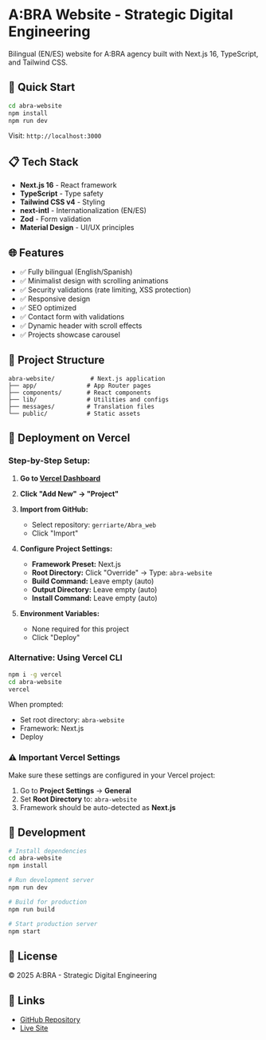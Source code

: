 # A:BRA Website - Strategic Digital Engineering

Bilingual (EN/ES) website for A:BRA agency built with Next.js 16, TypeScript, and Tailwind CSS.

## 🚀 Quick Start

```bash
cd abra-website
npm install
npm run dev
```

Visit: `http://localhost:3000`

## 📋 Tech Stack

- **Next.js 16** - React framework
- **TypeScript** - Type safety
- **Tailwind CSS v4** - Styling
- **next-intl** - Internationalization (EN/ES)
- **Zod** - Form validation
- **Material Design** - UI/UX principles

## 🌐 Features

- ✅ Fully bilingual (English/Spanish)
- ✅ Minimalist design with scrolling animations
- ✅ Security validations (rate limiting, XSS protection)
- ✅ Responsive design
- ✅ SEO optimized
- ✅ Contact form with validations
- ✅ Dynamic header with scroll effects
- ✅ Projects showcase carousel

## 📁 Project Structure

```
abra-website/          # Next.js application
├── app/              # App Router pages
├── components/       # React components
├── lib/              # Utilities and configs
├── messages/         # Translation files
└── public/           # Static assets
```

## 🚀 Deployment on Vercel

### Step-by-Step Setup:

1. **Go to [Vercel Dashboard](https://vercel.com)**
2. **Click "Add New" → "Project"**
3. **Import from GitHub:**
   - Select repository: `gerriarte/Abra_web`
   - Click "Import"

4. **Configure Project Settings:**
   - **Framework Preset:** Next.js
   - **Root Directory:** Click "Override" → Type: `abra-website`
   - **Build Command:** Leave empty (auto)
   - **Output Directory:** Leave empty (auto)
   - **Install Command:** Leave empty (auto)

5. **Environment Variables:**
   - None required for this project
   - Click "Deploy"

### Alternative: Using Vercel CLI

```bash
npm i -g vercel
cd abra-website
vercel
```

When prompted:
- Set root directory: `abra-website`
- Framework: Next.js
- Deploy

### ⚠️ Important Vercel Settings

Make sure these settings are configured in your Vercel project:

1. Go to **Project Settings** → **General**
2. Set **Root Directory** to: `abra-website`
3. Framework should be auto-detected as **Next.js**

## 📝 Development

```bash
# Install dependencies
cd abra-website
npm install

# Run development server
npm run dev

# Build for production
npm run build

# Start production server
npm start
```

## 📄 License

© 2025 A:BRA - Strategic Digital Engineering

## 🔗 Links

- [GitHub Repository](https://github.com/gerriarte/Abra_web)
- [Live Site](https://your-project.vercel.app)
